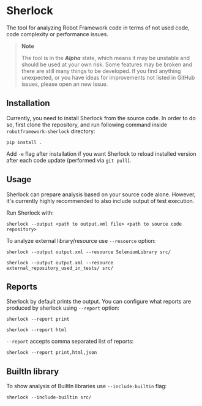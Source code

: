 # Sherlock
The tool for analyzing Robot Framework code in terms of not used code, code complexity or performance issues.

> **Note**
> 
> The tool is in the ***Alpha*** state, which means it may be unstable and should be used at your own risk. Some 
> features may be broken and there are still many things to be developed. If you find anything unexpected, or you have ideas for improvements 
> not listed in GitHub issues, please open an new issue.

## Installation
Currently, you need to install Sherlock from the source code. In order to do so, first clone the repository, and 
run following command inside `robotframework-sherlock` directory:
```commandline
pip install .
```

Add `-e` flag after installation if you want Sherlock to reload installed version after each code update (performed via `git pull`).
## Usage

Sherlock can prepare analysis based on your source code alone. However, it's currently highly recommended to also include
output of test execution.

Run Sherlock with:
```commandline
sherlock --output <path to output.xml file> <path to source code repository>
```

To analyze external library/resource use ``--resource`` option:
```commandline
sherlock --output output.xml --resource SeleniumLibrary src/
```
```commandline
sherlock --output output.xml --resource external_repository_used_in_tests/ src/
```

## Reports
Sherlock by default prints the output. You can configure what reports are produced by sherlock using ``--report`` option:
```commandline
sherlock --report print
```
```commandline
sherlock --report html
```
``--report`` accepts comma separated list of reports:
```commandline
sherlock --report print,html,json
```

## BuiltIn library

To show analysis of BuiltIn libraries use ``--include-builtin`` flag:
```commandline
sherlock --include-builtin src/
```
